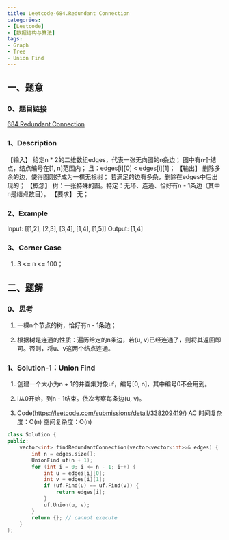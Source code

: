 ```yaml
---
title: Leetcode-684.Redundant Connection
categories: 
- [Leetcode]
- [数据结构与算法]
tags: 
- Graph
- Tree
- Union Find
---
```


## 一、题意

### 0、题目链接
[684.Redundant Connection](https://leetcode.com/problems/redundant-connection/)

### 1、Description
【输入】
给定n * 2的二维数组edges，代表一张无向图的n条边；
图中有n个结点，结点编号在[1, n]范围内；
且：edges[i][0] < edges[i][1]；
【输出】
删除多余的边，使得图刚好成为一棵无根树；
若满足的边有多条，删除在edges中后出现的；
【概念】
树：一张特殊的图。特定：无环、连通、恰好有n - 1条边（其中n是结点数目）。
【要求】
无；

### 2、Example
Input: [[1,2], [2,3], [3,4], [1,4], [1,5]]
Output: [1,4]

<!-- more -->

### 3、Corner Case
1. 3 <= n <= 100； 

## 二、题解

### 0、思考
1. 一棵n个节点的树，恰好有n - 1条边；

2. 根据树是连通的性质：遍历给定的n条边，若(u, v)已经连通了，则将其返回即可。否则，将u、v这两个结点连通。

### 1、Solution-1：Union Find
1. 创建一个大小为n + 1的并查集对象uf，编号[0, n]，其中编号0不会用到。

2. i从0开始，到n - 1结束。依次考察每条边(u, v)。

3. Code(https://leetcode.com/submissions/detail/338209419/)
AC
时间复杂度：O(n)
空间复杂度：O(n)
```C++
class Solution {
public:
    vector<int> findRedundantConnection(vector<vector<int>>& edges) {        
        int n = edges.size();
        UnionFind uf(n + 1);
        for (int i = 0; i <= n - 1; i++) {
            int u = edges[i][0];
            int v = edges[i][1];
            if (uf.Find(u) == uf.Find(v)) {
                return edges[i];
            }
            uf.Union(u, v);
        }
        return {}; // cannot execute
    }
};
```